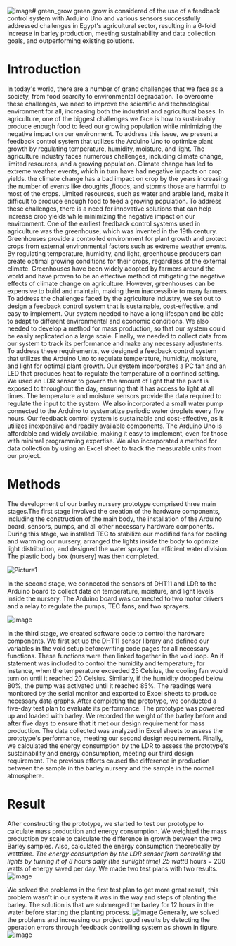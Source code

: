 ![image](https://github.com/donnotaskaboutthename/green_grow/assets/134716142/636ce76d-5666-4c12-9c2f-d314470cc293)# green_grow
 green grow is considered of the use of a feedback control system with Arduino Uno and various sensors successfully addressed challenges in Egypt's agricultural sector, resulting in a 6-fold increase in barley production, meeting sustainability and data collection goals, and outperforming existing solutions.
# Introduction
 In today's world, there are a number of grand challenges that we face as a society, from food scarcity to environmental degradation. To overcome these challenges, we need to improve the scientific and technological environment for all, increasing both the industrial and agricultural bases.
 In agriculture, one of the biggest challenges we face is how to sustainably produce enough food to feed our growing population while minimizing the negative impact on our environment. To address this issue, we present a feedback control system that utilizes the Arduino Uno to optimize plant growth by regulating temperature, humidity, moisture, and light. The agriculture industry faces numerous challenges, including climate change, limited resources, and a growing population. Climate change has led to extreme weather events, which in turn have had negative impacts on crop yields. the climate change has a bad impact on crop by the years increasing the number of events like droughts ,floods, and storms those are harmful to most of the crops. Limited resources, such as water and arable land, make it difficult to produce enough food to feed a growing population.
 To address these challenges, there is a need for innovative solutions that can help increase crop yields while minimizing the negative impact on our environment. One of the earliest feedback control systems used in agriculture was the greenhouse, which was invented in the 19th century. Greenhouses provide a controlled environment for plant growth and protect crops from external environmental factors such as extreme weather events. By regulating temperature, humidity, and light, greenhouse producers can create optimal growing conditions for their crops, regardless of the external climate. Greenhouses have been widely adopted by farmers around the world and have proven to be an effective method of mitigating the negative effects of climate change on agriculture. However, greenhouses can be expensive to build and maintain, making them inaccessible to many farmers. 
To address the challenges faced by the agriculture industry, we set out to design a feedback control system that is sustainable, cost-effective, and easy to implement. Our system needed to have a long lifespan and be able to adapt to different environmental and economic conditions. We also needed to develop a method for mass production, so that our system could be easily replicated on a large scale. Finally, we needed to collect data from our system to track its performance and make any necessary adjustments. To address these requirements, we designed a feedback control system that utilizes the Arduino Uno to regulate temperature, humidity, moisture, and light for optimal plant growth. Our system incorporates a PC fan and an LED that produces heat to regulate the temperature of a confined setting. We used an LDR sensor to govern the amount of light that the plant is exposed to throughout the day, ensuring that it has access to light at all times. The temperature and moisture sensors provide the data required to regulate the input to the system. We also incorporated a small water pump connected to the Arduino to systematize periodic water droplets every five hours. 
Our feedback control system is sustainable and cost-effective, as it utilizes inexpensive and readily available components. The Arduino Uno is affordable and widely available, making it easy to implement, even for those with minimal programming expertise. We also incorporated a method for data collection by using an Excel sheet to track the measurable units from our project.
# Methods
  The development of our barley nursery prototype comprised three main stages.The first stage involved the creation of the hardware components, including the construction of the main body, the installation of the Arduino board, sensors, pumps, and all other necessary hardware components. During this stage, we installed TEC to stabilize our modified fans for cooling and warming our nursery, arranged the lights inside the body to optimize light distribution, and designed the water sprayer for efficient water division. The plastic body box (nursery) was then completed.
  
  ![Picture1](https://github.com/donnotaskaboutthename/green_grow/assets/134716142/53c5d133-16c5-4959-84be-676b26e8b436)
   
   In the second stage, we connected the sensors of DHT11 and LDR to the Arduino board to collect data on temperature, moisture, and light levels inside the nursery. The Arduino board was connected to two motor drivers and a relay to regulate the pumps, TEC fans, and two sprayers.
    
  ![image](https://github.com/donnotaskaboutthename/green_grow/assets/134716142/d339ed2f-7571-46c5-b7c1-4eb10aac905b)

  In the third stage, we created software code to control the hardware components. We first set up the DHT11 sensor library and defined our variables in the void setup beforewriting code pages for all necessary functions. These functions were then linked together in the void loop. An if statement was included to control the humidity and temperature; for instance, when the temperature exceeded 25 Celsius, the cooling fan would turn on until it reached 20 Celsius. Similarly, if the humidity dropped below 80%, the pump was activated until it reached 85%. The readings were monitored by the serial monitor and exported to Excel sheets to produce necessary data graphs. 
After completing the prototype, we conducted a five-day test plan to evaluate its performance. The prototype was powered up and loaded with barley. We recorded the weight of the barley before and after five days to ensure that it met our design requirement for mass production. The data collected was analyzed in Excel sheets to assess the prototype's performance, meeting our second design requirement. Finally, we calculated the energy consumption by the LDR to assess the prototype's sustainability and energy consumption, meeting our third design requirement. The previous efforts caused the difference in production between the sample in the barley nursery and the sample in the normal atmosphere.
# Result
  After constructing the prototype, we started to test our prototype to calculate mass production and energy consumption. We weighted the mass production by scale to calculate the difference in growth between the two Barley samples. Also, calculated the energy consumption theoretically by watt*time. The energy consumption by the LDR sensor from controlling the lights by turning it of 8 hours daily (the sunlight time) 25 watt*8 hours = 200 watts of energy saved per day. We made two test plans with two results.
  ![image](https://github.com/donnotaskaboutthename/green_grow/assets/134716142/29d9acc3-6502-4a3b-a5df-59890d18ee03)

   We solved the problems in the first test plan to get more great result, this problem wasn’t in our system it was in the way and steps of planting the barley. The solution is that we submerged the barley for 12 hours in the water before starting the planting process.
![image](https://github.com/donnotaskaboutthename/green_grow/assets/134716142/c05644f2-d2d7-49d1-83af-f86bd14ecac1)
  Generally, we solved the problems and increasing our project  good results by detecting the operation errors through feedback controlling system as shown in figure.
![image](https://github.com/donnotaskaboutthename/green_grow/assets/134716142/cec0ca2e-411a-41b0-b31b-945e94c8a3e1)

